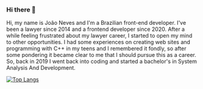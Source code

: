 ### Hi there 👋

Hi, my name is João Neves and I'm a Brazilian front-end developer. I've been a lawyer since 2014 and a frontend developer since 2020. After a while feeling frustrated about my lawyer career, I started to open my mind to other opportunities. I had some experiences on creating web sites and programming with C++ in my teens and I remembered it fondly, so after some pondering it became clear to me that I should pursue this as a career. So, back in 2019 I went back into coding and started a bachelor's in System Analysis And Development.

[![Top Langs](https://github-readme-stats.vercel.app/api/top-langs/?username=jgsneves&layout=compact)](https://github.com/jgsneves/github-readme-stats)
